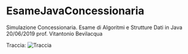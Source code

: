 # EsameJavaConcessionaria
Simulazione Concessionaria. Esame di Algoritmi e Strutture Dati in Java 20/06/2019 prof. Vitantonio Bevilacqua

Traccia:
![Traccia](https://i.imgur.com/I21a5q6.jpg "Traccia")

